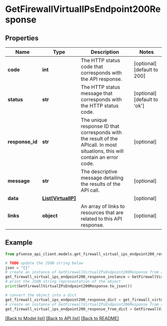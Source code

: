# GetFirewallVirtualIPsEndpoint200Response


## Properties

Name | Type | Description | Notes
------------ | ------------- | ------------- | -------------
**code** | **int** | The HTTP status code that corresponds with the API response. | [optional] [default to 200]
**status** | **str** | The HTTP status message that corresponds with the HTTP status code. | [optional] [default to 'ok']
**response_id** | **str** | The unique response ID that corresponds with the result of the APIcall. In most situations, this will contain an error code. | [optional] 
**message** | **str** | The descriptive message detailing the results of the API call. | [optional] 
**data** | [**List[VirtualIP]**](VirtualIP.md) |  | [optional] 
**links** | **object** | An array of links to resources that are related to this API response. | [optional] 

## Example

```python
from pfsense_api_client.models.get_firewall_virtual_ips_endpoint200_response import GetFirewallVirtualIPsEndpoint200Response

# TODO update the JSON string below
json = "{}"
# create an instance of GetFirewallVirtualIPsEndpoint200Response from a JSON string
get_firewall_virtual_ips_endpoint200_response_instance = GetFirewallVirtualIPsEndpoint200Response.from_json(json)
# print the JSON string representation of the object
print(GetFirewallVirtualIPsEndpoint200Response.to_json())

# convert the object into a dict
get_firewall_virtual_ips_endpoint200_response_dict = get_firewall_virtual_ips_endpoint200_response_instance.to_dict()
# create an instance of GetFirewallVirtualIPsEndpoint200Response from a dict
get_firewall_virtual_ips_endpoint200_response_from_dict = GetFirewallVirtualIPsEndpoint200Response.from_dict(get_firewall_virtual_ips_endpoint200_response_dict)
```
[[Back to Model list]](../README.md#documentation-for-models) [[Back to API list]](../README.md#documentation-for-api-endpoints) [[Back to README]](../README.md)


